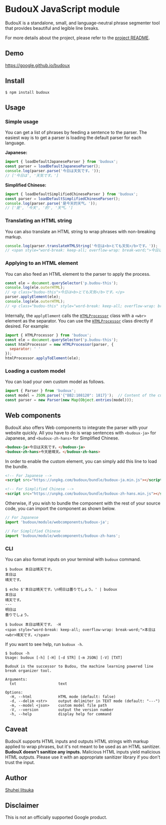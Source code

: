 <!-- markdownlint-disable MD014 -->
# BudouX JavaScript module

BudouX is a standalone, small, and language-neutral phrase segmenter tool that
provides beautiful and legible line breaks.

For more details about the project, please refer to the [project README](https://github.com/google/budoux/).

## Demo

<https://google.github.io/budoux>

## Install

```shellsession
$ npm install budoux
```

## Usage

### Simple usage

You can get a list of phrases by feeding a sentence to the parser.
The easiest way is to get a parser is loading the default parser for each language.

**Japanese:**

```javascript
import { loadDefaultJapaneseParser } from 'budoux';
const parser = loadDefaultJapaneseParser();
console.log(parser.parse('今日は天気です。'));
// ['今日は', '天気です。']
```

**Simplified Chinese:**

```javascript
import { loadDefaultSimplifiedChineseParser } from 'budoux';
const parser = loadDefaultSimplifiedChineseParser();
console.log(parser.parse('是今天的天气。'));
// ['是', '今天', '的', '天气。']
```

### Translating an HTML string

You can also translate an HTML string to wrap phrases with non-breaking markup.

```javascript
console.log(parser.translateHTMLString('今日は<b>とても天気</b>です。'));
// <span style="word-break: keep-all; overflow-wrap: break-word;">今日は<b><wbr>とても<wbr>天気</b>です。</span>
```

### Applying to an HTML element

You can also feed an HTML element to the parser to apply the process.

```javascript
const ele = document.querySelector('p.budou-this');
console.log(ele.outerHTML);
// <p class="budou-this">今日は<b>とても天気</b>です。</p>
parser.applyElement(ele);
console.log(ele.outerHTML);
// <p class="budou-this" style="word-break: keep-all; overflow-wrap: break-word;">今日は<b><wbr>とても<wbr>天気</b>です。</p>
```

Internally, the `applyElement` calls the [`HTMLProcessor`] class
with a `<wbr>` element as the separator.
You can use the [`HTMLProcessor`] class directly if desired.
For example:

```javascript
import { HTMLProcessor } from 'budoux';
const ele = document.querySelector('p.budou-this');
const htmlProcessor = new HTMLProcessor(parser, {
  separator: ' '
});
htmlProcessor.applyToElement(ele);
```

[`HTMLProcessor`]: https://github.com/google/budoux/blob/main/javascript/src/html_processor.ts

### Loading a custom model

You can load your own custom model as follows.

```javascript
import { Parser } from 'budoux';
const model = JSON.parse('{"BB2:108120": 1817}');  // Content of the custom model JSON file.
const parser = new Parser(new Map(Object.entries(model)));
```

## Web components

BudouX also offers Web components to integrate the parser with your website quickly.
All you have to do is wrap sentences with `<budoux-ja>` for Japanese,
and `<budoux-zh-hans>` for Simplified Chinese.

```html
<budoux-ja>今日は天気です。</budoux-ja>
<budoux-zh-hans>今天是晴天。</budoux-zh-hans>
```

In order to enable the custom element, you can simply add this line to load the bundle.

```html
<!-- For Japanese -->
<script src="https://unpkg.com/budoux/bundle/budoux-ja.min.js"></script>

<!-- For Simplified Chinese -->
<script src="https://unpkg.com/budoux/bundle/budoux-zh-hans.min.js"></script>
```

Otherwise, if you wish to bundle the component with the rest of your source code,
you can import the component as shown below.

```javascript
// For Japanese
import 'budoux/module/webcomponents/budoux-ja';

// For Simplified Chinese
import 'budoux/module/webcomponents/budoux-zh-hans';
```

### CLI

You can also format inputs on your terminal with `budoux` command.

```shellsession
$ budoux 本日は晴天です。
本日は
晴天です。
```

```shellsession
$ echo $'本日は晴天です。\n明日は曇りでしょう。' | budoux
本日は
晴天です。
---
明日は
曇りでしょう。
```

```shellsession
$ budoux 本日は晴天です。 -H
<span style="word-break: keep-all; overflow-wrap: break-word;">本日は<wbr>晴天です。</span>
```

If you want to see help, run `budoux -h`.

```shellsession
$ budoux -h
Usage: budoux [-h] [-H] [-d STR] [-m JSON] [-V] [TXT]

BudouX is the successor to Budou, the machine learning powered line break organizer tool.

Arguments:
  txt                   text

Options:
  -H, --html            HTML mode (default: false)
  -d, --delim <str>     output delimiter in TEXT mode (default: "---")
  -m, --model <json>    custom model file path
  -V, --version         output the version number
  -h, --help            display help for command
```

## Caveat

BudouX supports HTML inputs and outputs HTML strings with markup applied to wrap
phrases, but it's not meant to be used as an HTML sanitizer.
**BudouX doesn't sanitize any inputs.**
Malicious HTML inputs yield malicious HTML outputs.
Please use it with an appropriate sanitizer library if you don't trust the input.

## Author

[Shuhei Iitsuka](https://tushuhei.com)

## Disclaimer

This is not an officially supported Google product.
